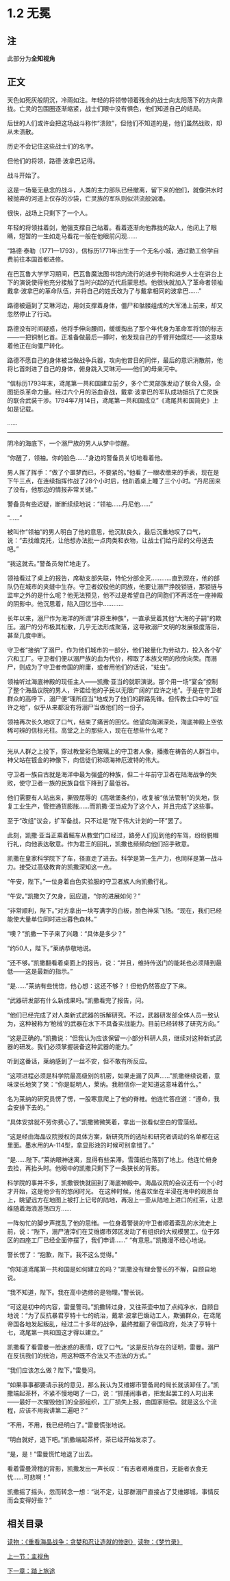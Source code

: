 # 1.2 无冕

## 注

此部分为**全知视角**

## 正文

天色如死灰般阴沉，冷雨如注。年轻的将领带领着残余的战士向太阳落下的方向靠拢。亡灵的包围圈逐渐缩紧，战士们眼中没有惧色，他们知道自己的结局。

后世的人们或许会把这场战斗称作“溃败”，但他们不知道的是，他们虽然战败，却从未溃散。

历史不会记住这些战士们的名字。

但他们的将领，路德·波拿巴记得。

战斗开始了。

这是一场毫无悬念的战斗，人类的主力部队已经撤离，留下来的他们，就像洪水时被抛弃的河道上仅存的沙袋，亡灵族的军队则似洪流般汹涌。

很快，战场上只剩下了一个人。

年轻的将领拄着剑，勉强支撑自己站着。看着逐渐向他靠拢的敌人，他闭上了眼睛，短暂的一生如走马看花一般在他眼前闪现……

“路德·泰勒（1771—1793），信标历1771年出生于一个无名小城，通过勤工俭学自费前往本国首都进修。

在巴瓦鲁大学学习期间，巴瓦鲁魔法图书馆内流行的进步刊物和进步人士在讲台上下的演说使得他充分接触了当时兴起的近代启蒙思想。他很快就加入了革命者领袖戴拿·波拿巴的革命队伍，并将自己的姓氏改为了与戴拿相同的波拿巴……”

路德被逼到了艾琳河边，用剑支撑着身体，僵尸和骷髅组成的大军涌上前来，却又忽然停止了行动。

路德没有时间疑惑，他将手伸向腰间，缓缓掏出了那个年代身为革命军将领的标志——一把铜制匕首。正准备做最后一搏时，他发现自己的手臂开始腐烂——这意味着他正在向僵尸转化。

路德不愿自己的身体被当做战争兵器，攻向他昔日的同伴，最后的意识消散前，他将匕首刺进了自己的身体，俯身跳入艾琳河——他们的母亲河中。

“信标历1793年末，鸢尾第一共和国建立前夕，多个亡灵部族发动了联合入侵，企图扼杀革命力量。经过六个月的浴血奋战，戴拿·波拿巴的军队成功抵抗了亡灵族的联合武装干涉。1794年7月14日，鸢尾第一共和国成立”《鸢尾共和国简史》上如是记载。

……

---

阴冷的海底下，一个溺尸族的男人从梦中惊醒。

“你醒了，领袖。你的脸色……”身边的警备员关切地看着他。

男人挥了挥手：“做了个噩梦而已，不要紧的。”他看了一眼收缴来的手表，现在是下午三点，在连续指挥作战了28个小时后，他趴着桌上睡了三个小时。“丹尼回来了没有，他那边的情报非常关键。”

警备员有些迟疑，断断续续地说：“领袖……丹尼他……”

“……”

被叫作“领袖”的男人明白了他的意思，他沉默良久，最后沉重地叹了口气，说：“去找维克托，让他想办法批一点肉类和衣物，让战士们给丹尼的父母送去吧。”

“我这就去。”警备员匆忙地走了。

领袖看过了桌上的报告，席勒支部失联，特伦分部全灭…………直到现在，他的部队仍在城市的夹缝中生存。守卫者奴役他的同族，他要让溺尸挣脱锁链，那锁链与监牢之外的是什么呢？他无法预见，他不过是希望自己的同胞们不再活在一座神殿的阴影中。他沉思着，陷入回忆当中…………

长年以来，溺尸作为海洋的所谓“非原生种族”，一直承受着其他“大海的子嗣”的欺压。溺尸的分布极其松散，几乎无法形成聚落，这导致溺尸文明的发展极度落后，甚至几度中断。

守卫者“接纳”了溺尸，作为他们城市的一部分，他们被量化为劳动力，投入各个矿穴和工厂。守卫者们便以溺尸族的血为代价，榨取了本族文明的欣欣向荣。而溺尸，则成为了守卫者帝国的附庸，或者用他们的话说，“蛀虫”。

领袖听过海底神殿的现任主人——凯撒·亚当的就职演说。那个用一场“宴会”控制了整个海晶议院的男人，许诺给他的子民以无限广阔的“应许之地”。于是在守卫者群众的高呼下，溺尸便“理所应当”地成为了他们的辟路先锋。但传教士口中的“应许之地”，似乎从来都没有将溺尸当做他们的一份子。

领袖再次长久地叹了口气，结束了痛苦的回忆。他望向海渊深处，海底神殿上空依稀可辨的信标光柱。高堂之上的那些人，现在在想些什么呢？

---

光从人群之上投下，穿过教堂彩色玻璃上的守卫者人像，播撒在祷告的人群当中。神父站在镀金的神像下，向信徒们称颂海神厄波特的伟大。

守卫者一族自古就是海洋中最为强盛的种族，但二十年前守卫者在陆海战争的失败，使守卫者一族的民族自信下降到了最低谷。

他们需要有人站出来，撕毁屈辱的《高墩堡条约》，收复被“依法管制”的失地，恢复工业生产，管控通货膨胀……而凯撒·亚当成为了这个人，并且完成了这些事。

至于“改组”议会，扩军备战，只不过是“陛下伟大计划的一环”罢了。

此刻，凯撒·亚当正乘着鳐车从教堂门口经过，路旁人们见到他的车驾，纷纷脱帽行礼，向他表达敬意。作为君王的回礼，凯撒也频频向他们招手致意。

凯撒在皇家科学院下了车，径直走了进去。科学是第一生产力，也同样是第一战斗力。接受过高级教育的凯撒深知这一点。

“午安，陛下。”一位身着白色实验服的守卫者族人向凯撒行礼。

“午安。”凯撒欠了欠身，回应道，“你的进展如何？”

“非常顺利，陛下。”对方拿出一块写满字的白板，脸色神采飞扬。“现在，我们已经能使大量单位同时进出暮色森林。”

“噢？”凯撒一下子来了兴趣：“具体是多少？”

“约50人，陛下。”莱纳恭敬地说。

“还不够。”凯撒翻看着桌面上的报告，说：“并且，维持传送门的能耗也必须降到最低——这是最新的指示。”

“是……”莱纳有些恍惚，他心想：这还不够？！但他仍然答应了下来。

“武器研发部有什么新成果吗。”凯撒看完了报告，问。

“他们已经完成了对人类新式武器的拆解研究。不过，武器研发部全体人员一致认为，这种被称为‘枪械’的武器在水下不具备实战能力。目前已经转移了研究方向。”

“这是正确的。”凯撒说：“但我认为应该保留一小部分科研人员，继续对这种新式武器的研发。我们必须掌握装备这种武器的能力。”

听到这番话，莱纳感到了一丝不安，但不敢有所反应。

“这项进程必须是科学院最高级别的机密，如果走漏了风声……”凯撒继续说着，意味深长地笑了笑：“你是聪明人，莱纳。我相信你一定知道这意味着什么。”

名为莱纳的研究员愣了愣，一股寒意爬上了他的脊椎。他连忙答应道：“遵命，我会安排下去的。”

“具体安排就不劳你费心了。”凯撒微微笑着，拿出一张看似空白的雪藻纸。

“这是经由海晶议院授权的具体方案，新研究所的选址和研究者调动的名单都在这里面。墨水用的A-114型，拿显形液的时候可别拿错了。”

“是……陛下。”莱纳眼神迷离，显得有些呆滞。雪藻纸也落到了地上。他连忙俯身去捡，再抬头时。他眼中的凯撒只剩下了一条狭长的背影。

科学院的事并不多，凯撒很快就回到了海底神殿中。海晶议院的会议还有一个小时才开始，这是他少有的悠闲时光。
在这种时候，他喜欢坐在半浸在海中的观景台上，眺望远方在地图上被打上记号的陆地，再泡上一壶从陆地上进口的红茶，让思维随着海浪游荡四方……

一阵匆忙的脚步声搅乱了他的思绪。一位身着警装的守卫者顺着紊乱的水流走上前，说：“陛下，溺尸渣滓们在艾维娜市郊区发动了有组织的大规模罢工。位于郊区的四座工厂已经全面停摆了，我们申请……”
“有意思。”凯撒漫不经心地说。

警长愣了：“抱歉，陛下。我不这么觉得。”

“你知道鸢尾第一共和国是如何建立的吗？”凯撒没有理会警长的不解，自顾自地说。

“我不知道，陛下。我在高中选修的是物理。”警长说。

“可这是初中的内容，雷曼警司。”凯撒转过身，又往茶壶中加了点纯净水，自顾自地说：“为了反抗暴君亨特十七的统治，戴拿·波拿巴煽动工人，欺骗群众，在鸢尾帝国各地发起叛乱，经过二十多年的战争，最终推翻了帝国政府，处决了亨特十七，鸢尾第一共和国这才得以建立。”

凯撒看了看雷曼一脸迷惑的表情，叹了口气。“这是反抗存在的证明，雷曼。溺尸在反抗我们的统治，用这种既不合法又不违法的方式。”

“我们应该怎么做？陛下。”雷曼问。

“如果事事都要请示我的意见，那么我认为艾维娜市警备局的局长就该卸任了。”凯撒端起茶杯，不紧不慢地喝了一口，说：“抓捕闹事者，把发起罢工的人叼出来——最好一次摧毁他们的全部组织，工厂损失上报，由国家赔偿。就是这么个流程，应该不用我讲第二遍吧？”

“不用，不用，我已经明白了。”雷曼慌张地说。

“明白就好，退下吧。”凯撒端起茶杯，茶已经开始发凉了。

“是，是！”雷曼慌忙地退了出去。

看着雷曼滑稽的背影，凯撒发出一声长叹：“有志者艰难度日，无能者衣食无忧……可悲啊！”

凯撒摇了摇头，忽而转念一想：“说不定，让那群溺尸直接占了艾维娜城，事情反而会变得好些？”

## 相关目录

[读物：《重看海晶战争：贪婪和忍让造就的惨剧》](1.3：《重看海晶战争：贪婪和忍让造就的惨剧》.md)
[读物：《梦竹录》](1.4：《梦竹录》-散佚残卷其一.md)

[上一节：主视角](1.1：波折.md)

[下一章：踏上旅途](2.1：踏上旅途.md)
